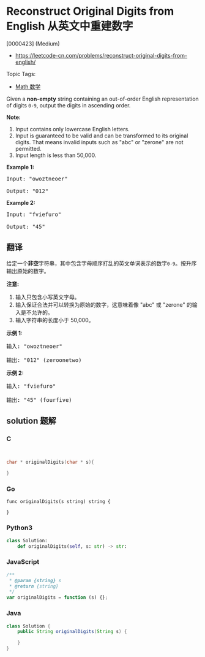 # Reconstruct Original Digits from English 从英文中重建数字

[0000423] (Medium)

- https://leetcode-cn.com/problems/reconstruct-original-digits-from-english/

Topic Tags:

- [Math 数学](https://leetcode-cn.com/tag/math/)

Given a **non-empty** string containing an out-of-order English representation of digits `0-9`, output the digits in ascending order.

**Note:**

1.  Input contains only lowercase English letters.
2.  Input is guaranteed to be valid and can be transformed to its original digits. That means invalid inputs such as "abc" or "zerone" are not permitted.
3.  Input length is less than 50,000.

**Example 1:**

<pre>Input: "owoztneoer"

Output: "012"
</pre>

**Example 2:**

<pre>Input: "fviefuro"

Output: "45"
</pre>

## 翻译

给定一个**非空**字符串，其中包含字母顺序打乱的英文单词表示的数字`0-9`。按升序输出原始的数字。

**注意:**

1.  输入只包含小写英文字母。
2.  输入保证合法并可以转换为原始的数字，这意味着像 "abc" 或 "zerone" 的输入是不允许的。
3.  输入字符串的长度小于 50,000。

**示例 1:**

<pre>输入: "owoztneoer"

输出: "012" (zeroonetwo)
</pre>

**示例 2:**

<pre>输入: "fviefuro"

输出: "45" (fourfive)
</pre>

## solution 题解

### C

```c


char * originalDigits(char * s){

}


```

### Go

```golang
func originalDigits(s string) string {

}
```

### Python3

```python
class Solution:
    def originalDigits(self, s: str) -> str:

```

### JavaScript

```javascript
/**
 * @param {string} s
 * @return {string}
 */
var originalDigits = function (s) {};
```

### Java

```java
class Solution {
    public String originalDigits(String s) {

    }
}
```

